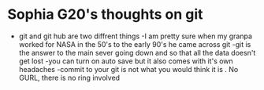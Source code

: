 # Sophia G20's thoughts on git 

- git and git hub are two diffrent things
-I am pretty sure when my granpa worked for NASA in the 50's to the early 90's he came across git
-git is the answer to the main sever going down and so that all the data doesn't get lost
-you can turn on auto save but it also comes with it's own headaches
-commit to your git is not what you would think it is . No GURL, there is no ring involved
